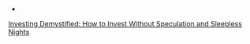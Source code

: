 * 
[Investing Demystified: How to Invest Without Speculation and Sleepless Nights](http://books.google.com/books?vid=ISBN9780273781349)